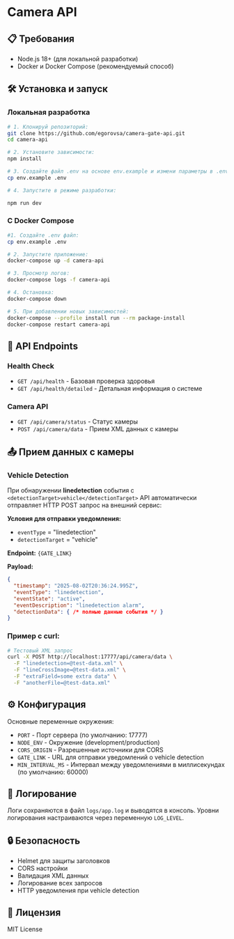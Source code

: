 # Camera API

## 📋 Требования

- Node.js 18+ (для локальной разработки)
- Docker и Docker Compose (рекомендуемый способ)

## 🛠 Установка и запуск

### Локальная разработка



```bash
# 1. Клонируй репозиторий:
git clone https://github.com/egorovsa/camera-gate-api.git
cd camera-api

# 2. Установите зависимости:
npm install

# 3. Создайте файл .env на основе env.example и измени параметры в .env:
cp env.example .env

# 4. Запустите в режиме разработки:

npm run dev
```

### С Docker Compose



```bash
#1. Создайте .env файл:
cp env.example .env

# 2. Запустите приложение:
docker-compose up -d camera-api

# 3. Просмотр логов:
docker-compose logs -f camera-api

# 4. Остановка:
docker-compose down

# 5. При добавлении новых зависимостей:
docker-compose --profile install run --rm package-install
docker-compose restart camera-api
```

## 📡 API Endpoints

### Health Check

- `GET /api/health` - Базовая проверка здоровья
- `GET /api/health/detailed` - Детальная информация о системе

### Camera API

- `GET /api/camera/status` - Статус камеры
- `POST /api/camera/data` - Прием XML данных с камеры

## 📤 Прием данных с камеры

### Vehicle Detection

При обнаружении **linedetection** события с `<detectionTarget>vehicle</detectionTarget>` API автоматически отправляет HTTP POST запрос на внешний сервис:

**Условия для отправки уведомления:**

- `eventType` = "linedetection"
- `detectionTarget` = "vehicle"

**Endpoint:** `{GATE_LINK}`

**Payload:**

```json
{
  "timestamp": "2025-08-02T20:36:24.995Z",
  "eventType": "linedetection",
  "eventState": "active", 
  "eventDescription": "linedetection alarm",
  "detectionData": { /* полные данные события */ }
}
```

### Пример с curl:

```bash
# Тестовый XML запрос
curl -X POST http://localhost:17777/api/camera/data \
  -F "linedetection=@test-data.xml" \
  -F "lineCrossImage=@test-data.xml" \
  -F "extraField=some extra data" \
  -F "anotherFile=@test-data.xml" 
```

## ⚙️ Конфигурация

Основные переменные окружения:

- `PORT` - Порт сервера (по умолчанию: 17777)
- `NODE_ENV` - Окружение (development/production)
- `CORS_ORIGIN` - Разрешенные источники для CORS
- `GATE_LINK` - URL для отправки уведомлений о vehicle detection
- `MIN_INTERVAL_MS` - Интервал между уведомлениями в миллисекундах (по умолчанию: 60000)

## 📝 Логирование

Логи сохраняются в файл `logs/app.log` и выводятся в консоль.
Уровни логирования настраиваются через переменную `LOG_LEVEL`.

## 🔒 Безопасность

- Helmet для защиты заголовков
- CORS настройки
- Валидация XML данных
- Логирование всех запросов
- HTTP уведомления при vehicle detection

## 📄 Лицензия

MIT License
